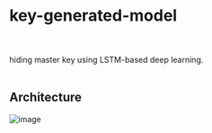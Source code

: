 # key-generated-model 
<br><br>
hiding master key using LSTM-based deep learning. 
<br><br>
  
## Architecture  
![image](https://user-images.githubusercontent.com/37149278/178147583-75ea0947-7345-438b-a837-b671f8b6ce92.png)
